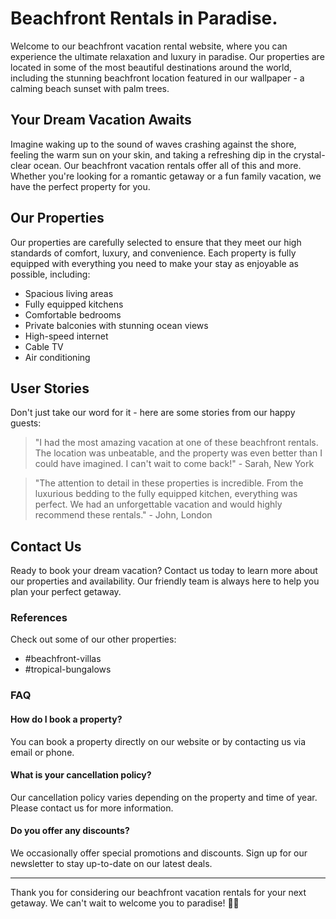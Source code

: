 <!--
Write me content for website with wallpaper which alt text is:

"A calming beach sunset with palm trees for a vacation rental or real estate website"

The name/title of the page should not be 1:1 copy of the alt text but rather a real content of the website which is using this wallpaper.

- Use markdown format 
- Start with the heading
- The content should look like a real website 
- Include real sections like references, contact, user stories, etc. use things relevant to the page purpose.
- Feel free to use structure like headings, bullets, numbering, blockquotes, paragraphs, horizontal lines, etc.
- You can use formatting like bold or _italic_
- You can include UTF-8 emojis
- Links should be only #hash anchors (and you can refer to the document itself)
- Do not include images
-->

<!--font:Poppins-->

# Beachfront Rentals in Paradise.

Welcome to our beachfront vacation rental website, where you can experience the ultimate relaxation and luxury in paradise. Our properties are located in some of the most beautiful destinations around the world, including the stunning beachfront location featured in our wallpaper - a calming beach sunset with palm trees.

## Your Dream Vacation Awaits

Imagine waking up to the sound of waves crashing against the shore, feeling the warm sun on your skin, and taking a refreshing dip in the crystal-clear ocean. Our beachfront vacation rentals offer all of this and more. Whether you're looking for a romantic getaway or a fun family vacation, we have the perfect property for you.

## Our Properties

Our properties are carefully selected to ensure that they meet our high standards of comfort, luxury, and convenience. Each property is fully equipped with everything you need to make your stay as enjoyable as possible, including:

- Spacious living areas
- Fully equipped kitchens
- Comfortable bedrooms
- Private balconies with stunning ocean views
- High-speed internet
- Cable TV
- Air conditioning

## User Stories

Don't just take our word for it - here are some stories from our happy guests:

> "I had the most amazing vacation at one of these beachfront rentals. The location was unbeatable, and the property was even better than I could have imagined. I can't wait to come back!" - Sarah, New York

> "The attention to detail in these properties is incredible. From the luxurious bedding to the fully equipped kitchen, everything was perfect. We had an unforgettable vacation and would highly recommend these rentals." - John, London

## Contact Us

Ready to book your dream vacation? Contact us today to learn more about our properties and availability. Our friendly team is always here to help you plan your perfect getaway.

### References

Check out some of our other properties:
- #beachfront-villas
- #tropical-bungalows

### FAQ

#### How do I book a property?

You can book a property directly on our website or by contacting us via email or phone.

#### What is your cancellation policy?

Our cancellation policy varies depending on the property and time of year. Please contact us for more information.

#### Do you offer any discounts?

We occasionally offer special promotions and discounts. Sign up for our newsletter to stay up-to-date on our latest deals.

---

Thank you for considering our beachfront vacation rentals for your next getaway. We can't wait to welcome you to paradise! 🌴🌊
